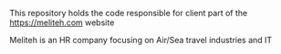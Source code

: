 
This repository holds the code responsible for client part of the https://meliteh.com website

Meliteh is an HR company focusing on Air/Sea travel industries and IT
